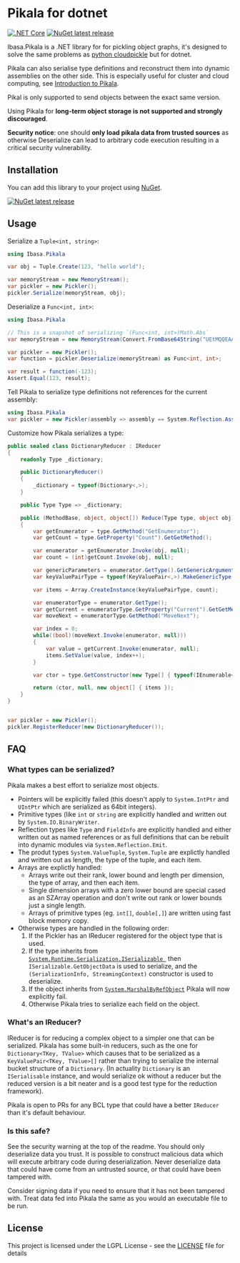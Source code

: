 # Pikala for dotnet

[![.NET Core](https://github.com/Ibasa/Pikala/actions/workflows/dotnetcore.yml/badge.svg?branch=main)](https://github.com/Ibasa/Pikala/actions/workflows/dotnetcore.yml) [![NuGet latest release](https://img.shields.io/nuget/v/Ibasa.Pikala.svg)](https://www.nuget.org/packages/Ibasa.Pikala)

Ibasa.Pikala is a .NET library for for pickling object graphs, it's designed to solve the same problems as [python cloudpickle](https://github.com/cloudpipe/cloudpickle) but for dotnet.

Pikala can also serialise type definitions and reconstruct them into dynamic assemblies on the other side. This is especially useful for cluster and cloud computing, see [Introduction to Pikala](https://blog.ibasa.uk/programming/dotnet/pikala/2021/03/01/pikala.html).

Pikal is only supported to send objects between the exact same version.

Using Pikala for **long-term object storage is not supported and strongly discouraged**.

**Security notice**: one should **only load pikala data from trusted sources** as otherwise Deserialize can lead to arbitrary code execution resulting in a critical security vulnerability.

## Installation

You can add this library to your project using [NuGet](http://www.nuget.org/).

[![NuGet latest release](https://img.shields.io/nuget/v/Ibasa.Pikala.svg)](https://www.nuget.org/packages/Ibasa.Pikala)

## Usage

Serialize a `Tuple<int, string>`:

```csharp
using Ibasa.Pikala

var obj = Tuple.Create(123, "hello world");

var memoryStream = new MemoryStream();
var pickler = new Pickler();
pickler.Serialize(memoryStream, obj);
```

Deserialize a `Func<int, int>`:

```csharp
using Ibasa.Pikala

// This is a snapshot of serializing `(Func<int, int>)Math.Abs`
var memoryStream = new MemoryStream(Convert.FromBase64String("UEtMQQEAAAArJhwADVN5c3RlbS5GdW5jYDIaGAIcAAxTeXN0ZW0uSW50MzIaGBcdAAEAIBwAC1N5c3RlbS5NYXRoGhgDQWJzAAAXHQABABcdAAA="));

var pickler = new Pickler();
var function = pickler.Deserialize(memoryStream) as Func<int, int>;

var result = function(-123);
Assert.Equal(123, result);
```

Tell Pikala to serialize type definitions not references for the current assembly:
```csharp
using Ibasa.Pikala
var pickler = new Pickler(assembly => assembly == System.Reflection.Assembly.GetExecutingAssembly() ? AssemblyPickleMode.PickleByValue : AssemblyPickleMode.Default);
```

Customize how Pikala serializes a type:
```csharp
public sealed class DictionaryReducer : IReducer
{
    readonly Type _dictionary;

    public DictionaryReducer()
    {
        _dictionary = typeof(Dictionary<,>);
    }

    public Type Type => _dictionary;

    public (MethodBase, object, object[]) Reduce(Type type, object obj)
    {
        var getEnumerator = type.GetMethod("GetEnumerator");
        var getCount = type.GetProperty("Count").GetGetMethod();

        var enumerator = getEnumerator.Invoke(obj, null);
        var count = (int)getCount.Invoke(obj, null);

        var genericParameters = enumerator.GetType().GetGenericArguments();
        var keyValuePairType = typeof(KeyValuePair<,>).MakeGenericType(genericParameters);

        var items = Array.CreateInstance(keyValuePairType, count);

        var enumeratorType = enumerator.GetType();
        var getCurrent = enumeratorType.GetProperty("Current").GetGetMethod();
        var moveNext = enumeratorType.GetMethod("MoveNext");

        var index = 0;
        while((bool)(moveNext.Invoke(enumerator, null)))
        {
            var value = getCurrent.Invoke(enumerator, null);
            items.SetValue(value, index++);
        }

        var ctor = type.GetConstructor(new Type[] { typeof(IEnumerable<>).MakeGenericType(keyValuePairType) });

        return (ctor, null, new object[] { items });
    }
}


var pickler = new Pickler();
pickler.RegisterReducer(new DictionaryReducer());
```

## FAQ

### What types can be serialized?

Pikala makes a best effort to serialize most objects.

* Pointers will be explicitly failed (this doesn't apply to `System.IntPtr` and `UIntPtr` which are serialized as 64bit integers).
* Primitive types (like `int` or `string` are explicitly handled and written out by `System.IO.BinaryWriter`.
* Reflection types like `Type` and `FieldInfo` are explicitly handled and either written out as named references or as full definitions that can be rebuilt into dynamic modules via `System.Reflection.Emit`.
* The produt types `System.ValueTuple`, `System.Tuple` are explictly handled and written out as length, the type of the tuple, and each item.
* Arrays are explictly handled:
    * Arrays write out their rank, lower bound and length per dimension, the type of array, and then each item.
    * Single dimension arrays with a zero lower bound are special cased as an SZArray operation and don't write out rank or lower bounds just a single length.
    * Arrays of primitive types (eg. `int[]`, `double[,]`) are written using fast block memory copy.
* Otherwise types are handled in the following order:
    1) If the Pickler has an IReducer registered for the object type that is used.
    2) If the type inherits from [`System.Runtime.Serialization.ISerializable `](https://docs.microsoft.com/en-us/dotnet/api/system.runtime.serialization.iserializable) then `ISerializable.GetObjectData` is used to serialize, and the `(SerializationInfo, StreamingContext)` constructor is used to deserialize.
    3) If the object inherits from [`System.MarshalByRefObject`](https://docs.microsoft.com/en-us/dotnet/api/system.marshalbyrefobject) Pikala will now explicitly fail.
    4) Otherwise Pikala tries to serialize each field on the object.

### What's an IReducer?

IReducer is for reducing a complex object to a simpler one that can be serialized. Pikala has some built-in reducers, such as the one for `Dictionary<TKey, TValue>` which causes that to be serialized as a `KeyValuePair<TKey, TValue>[]` rather than trying to serialize the internal bucket structure of a `Dictionary`. (In actuality `Dictionary` is an `ISerialisable` instance, and would serialize ok without a reducer but the reduced version is a bit neater and is a good test type for the reduction framework).

Pikala is open to PRs for any BCL type that could have a better `IReducer` than it's default behaviour.

### Is this safe?

See the security warning at the top of the readme. You should only deserialize data you trust. It is possible to construct malicious data which will execute arbitrary code during deserialization. Never deserialize data that could have come from an untrusted source, or that could have been tampered with.

Consider signing data if you need to ensure that it has not been tampered with. Treat data fed into Pikala the same as you would an executable file to be run.

## License

This project is licensed under the LGPL License - see the [LICENSE](LICENSE) file for details
